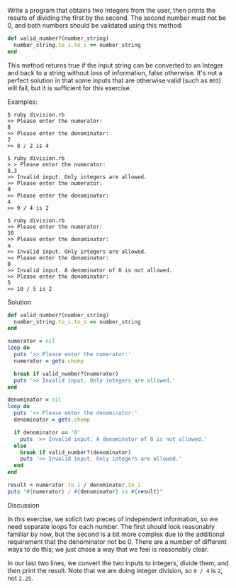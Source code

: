 Write a program that obtains two Integers from the user, then prints the results of dividing the first by the second. The second number must not be 0, and both numbers should be validated using this method:

```ruby
def valid_number?(number_string)
  number_string.to_i.to_s == number_string
end
```

This method returns true if the input string can be converted to an Integer and back to a string without loss of information, false otherwise. It's not a perfect solution in that some inputs that are otherwise valid (such as `003`) will fail, but it is sufficient for this exercise.

Examples:

```
$ ruby division.rb
>> Please enter the numerator:
8
>> Please enter the denominator:
2
>> 8 / 2 is 4

$ ruby division.rb
> > Please enter the numerator:
8.3
>> Invalid input. Only integers are allowed.
>> Please enter the numerator:
9
>> Please enter the denominator:
4
>> 9 / 4 is 2

$ ruby division.rb
>> Please enter the numerator:
10
>> Please enter the denominator:
a
>> Invalid input. Only integers are allowed.
>> Please enter the denominator:
0
>> Invalid input. A denominator of 0 is not allowed.
>> Please enter the denominator:
5
>> 10 / 5 is 2
```

Solution

```ruby
def valid_number?(number_string)
  number_string.to_i.to_s == number_string
end

numerator = nil
loop do
  puts '>> Please enter the numerator:'
  numerator = gets.chomp

  break if valid_number?(numerator)
  puts '>> Invalid input. Only integers are allowed.'
end

denominator = nil
loop do
  puts '>> Please enter the denominator:'
  denominator = gets.chomp

  if denominator == '0'
    puts '>> Invalid input. A denominator of 0 is not allowed.'
  else
    break if valid_number?(denominator)
    puts '>> Invalid input. Only integers are allowed.'
  end
end

result = numerator.to_i / denominator.to_i
puts "#{numerator} / #{denominator} is #{result}"
```

Discussion

In this exercise, we solicit two pieces of independent information, so we need separate loops for each number. The first should look reasonably familiar by now, but the second is a bit more complex due to the additional requirement that the denominator not be 0. There are a number of different ways to do this; we just chose a way that we feel is reasonably clear.

In our last two lines, we convert the two inputs to integers, divide them, and then print the result. Note that we are doing integer division, so `9 / 4` is `2`, not `2.25`.
